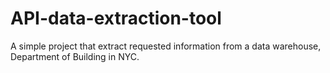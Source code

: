 # API-data-extraction-tool
A simple project that extract requested information from a data warehouse, Department of Building in NYC. 
